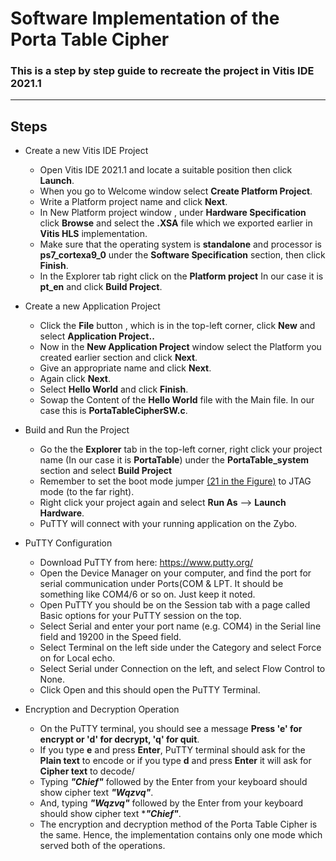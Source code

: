 
# Software Implementation of the Porta Table Cipher

### This is a step by step guide to recreate the project in Vitis IDE 2021.1
---


## Steps

- Create a new Vitis IDE Project

  - Open Vitis IDE 2021.1 and locate a suitable position then click **Launch**.
  - When you go to Welcome window select **Create Platform Project**.
  - Write a Platform project name and click **Next**.
  - In New Platform project window , under **Hardware Specification** click **Browse** and select the **.XSA** file which we exported earlier in **Vitis HLS** implementation.
  - Make sure that the operating system is **standalone** and processor is **ps7_cortexa9_0** under the **Software Specification** section, then click **Finish**.
  - In the Explorer tab  right click on the **Platform project** In our case it is **pt_en** and click **Build Project**.

- Create a new Application Project

  - Click the **File** button , which is in the top-left corner, click **New** and select **Application Project..**
  - Now in the **New Application Project** window select the Platform you created earlier section and click **Next**.
  - Give an appropriate name and click **Next**.
  - Again click **Next**.
  - Select **Hello World** and click **Finish**.
  - Sowap the Content of the **Hello World** file with the Main file. In our case this is **PortaTableCipherSW.c**.

- Build and Run the Project

  - Go the the **Explorer** tab in the top-left corner, right click your project name (In our case it is **PortaTable**) under the **PortaTable_system** section and select **Build Project**
  - Remember to set the boot mode jumper [(21 in the Figure)](https://digilent.com/reference/_media/reference/programmable-logic/zybo-z7/zybo-z7-callout.png?cache=) to JTAG mode (to the far right).
  - Right click your project again and select **Run As** --> **Launch Hardware**.
  - PuTTY will connect with your running application on the Zybo.

- PuTTY Configuration

  - Download PuTTY from here: https://www.putty.org/
  - Open the Device Manager on your computer, and find the port for serial communication under Ports(COM & LPT. It should be something like COM4/6 or so on. Just keep it noted.
  - Open PuTTY you should be on the Session tab with a page called Basic options for your PuTTY session on the top.
  - Select Serial and enter your port name (e.g. COM4) in the Serial line field and 19200 in the Speed field.
  - Select Terminal on the left side under the Category and select Force on for Local echo.
  - Select Serial under Connection on the left, and select Flow Control to None.
  - Click Open and this should open the PuTTY Terminal.

- Encryption and Decryption Operation

  - On the PuTTY terminal, you should see a message **Press 'e' for encrypt or 'd' for decrypt, 'q' for quit**.
  - If you type **e** and press **Enter**, PuTTY terminal should ask for the **Plain text** to encode or if you type **d** and press **Enter** it will ask for **Cipher text** to decode/
  - Typing ***"Chief"*** followed by the Enter from your keyboard should show cipher text ***"Wqzvq"***.
  - And, typing ***"Wqzvq"*** followed by the Enter from your keyboard should show cipher text ****"Chief"***.
  - The encryption and decryption method of the Porta Table Cipher is the same. Hence, the implementation contains only one mode which served both of the operations.
 
  
  
